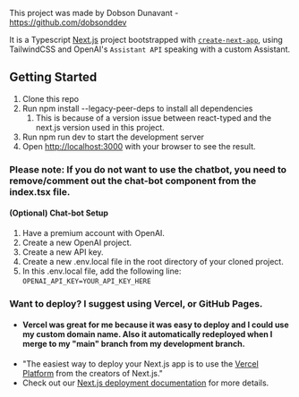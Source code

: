 This project was made by Dobson Dunavant - https://github.com/dobsonddev

It is a Typescript [Next.js](https://nextjs.org/) project bootstrapped with [`create-next-app`](https://github.com/vercel/next.js/tree/canary/packages/create-next-app), using TailwindCSS and OpenAI's `Assistant API` speaking with a custom Assistant.

## Getting Started

1. Clone this repo
2. Run npm install --legacy-peer-deps to install all dependencies
   1. This is because of a version issue between react-typed and the next.js version used in this project.
3. Run npm run dev to start the development server
4. Open [http://localhost:3000](http://localhost:3000) with your browser to see the result.

### Please note: If you do not want to use the chatbot, you need to remove/comment out the chat-bot component from the index.tsx file.

#### (Optional) Chat-bot Setup
1. Have a premium account with OpenAI.
2. Create a new OpenAI project.
3. Create a new API key.
4. Create a new .env.local file in the root directory of your cloned project.
5. In this .env.local file, add the following line: `OPENAI_API_KEY=YOUR_API_KEY_HERE`

### Want to deploy? I suggest using Vercel, or GitHub Pages.
- #### Vercel was great for me because it was easy to deploy and I could use my custom domain name. Also it automatically redeployed when I merge to my "main" branch from my development branch.
- "The easiest way to deploy your Next.js app is to use the [Vercel Platform](https://vercel.com/new?utm_medium=default-template&filter=next.js&utm_source=create-next-app&utm_campaign=create-next-app-readme) from the creators of Next.js."
- Check out our [Next.js deployment documentation](https://nextjs.org/docs/deployment) for more details.
